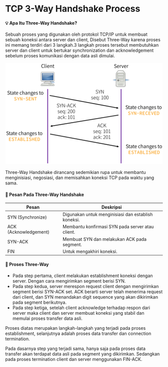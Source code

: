 # TCP 3-Way Handshake Process

#### :bulb: Apa Itu Three-Way Handshake?
Sebuah proses yang digunakan oleh protokol TCP/IP untuk membuat sebuah koneksi antara server dan client, Disebut Three-Way karena proses ini memang terdiri dari 3 langkah.3 langkah proses tersebut membutuhkan server dan client untuk bertukar synchronization dan acknowledgement sebelum proses komunikasi dengan data asli dimulai.

![7 OSI Layer](./assets/establish.png)

Three-Way Handshake dirancang sedemikian rupa untuk membantu menginisiasi, negosiasi, dan memisahkan koneksi TCP pada waktu yang sama. 

#### :memo: Pesan Pada Three-Way Handshake
| **Pesan**             | **Deskripsi**                                       |
|-----------------------|-----------------------------------------------------|
| SYN (Synchronize)     | Digunakan untuk menginisiasi dan establish koneksi. |
| ACK (Acknowledgement) | Membantu konfirmasi SYN pada server atau client.    |
| SYN-ACK               | Membuat SYN dan melakukan ACK pada segment.         |
| FIN                   | Untuk mengakhiri koneksi.                            |

#### :memo: Proses Three-Way
- Pada step pertama, client melakukan establishment koneksi dengan server. Dengan cara mengirimkan segment berisi SYN.
- Pada step kedua, server merespon request client dengan mengirimkan segment berisi SYN-ACK set. ACK berarti server telah menerima request dari client, dan SYN menandakan digit sequence yang akan dikirimkan pada segment berikutnya.
- Pada step ketiga, setelah client acknowledge terhadap respon dari server maka client dan server membuat koneksi yang stabil dan memulai proses transfer data asli.

Proses diatas merupakan langkah-langkah yang terjadi pada proses establishment, selanjutnya adalah proses data transfer dan connection termination.

Pada dasarnya step yang terjadi sama, hanya saja pada proses data transfer akan terdapat data asli pada segment yang dikirimkan. Sedangkan pada proses termination client dan server menggunakan FIN-ACK.